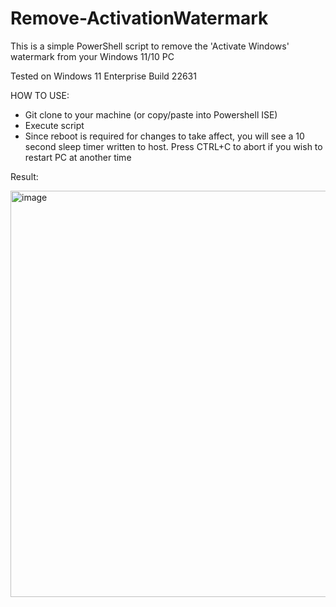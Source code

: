 # Remove-ActivationWatermark
This is a simple PowerShell script to remove the 'Activate Windows' watermark from your Windows 11/10 PC

Tested on Windows 11 Enterprise Build 22631

HOW TO USE:
- Git clone to your machine (or copy/paste into Powershell ISE)
- Execute script
- Since reboot is required for changes to take affect, you will see a 10 second sleep timer written to host. Press CTRL+C to abort if you wish to restart PC at another time


Result:


<img width="650" alt="image" src="https://github.com/paulpierce34/Remove-ActivationWatermark/assets/33561650/8aa8c0eb-f7df-46a8-a7ec-d0a5f3455785">
